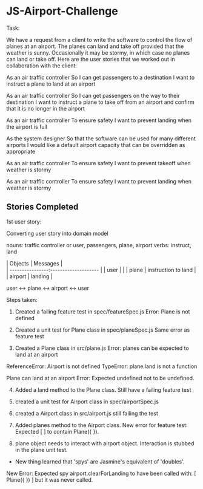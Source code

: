 # JS-Airport-Challenge

Task:

We have a request from a client to write the software to control the flow of planes at an airport. The planes can land and take off provided that the weather is sunny. Occasionally it may be stormy, in which case no planes can land or take off. Here are the user stories that we worked out in collaboration with the client:

As an air traffic controller
So I can get passengers to a destination
I want to instruct a plane to land at an airport

As an air traffic controller
So I can get passengers on the way to their destination
I want to instruct a plane to take off from an airport and confirm that it is no longer in the airport

As an air traffic controller
To ensure safety
I want to prevent landing when the airport is full

As the system designer
So that the software can be used for many different airports
I would like a default airport capacity that can be overridden as appropriate

As an air traffic controller
To ensure safety
I want to prevent takeoff when weather is stormy

As an air traffic controller
To ensure safety
I want to prevent landing when weather is stormy


Stories Completed
------------------

1st user story:

Converting user story into domain model

nouns: traffic controller or user, passengers, plane, airport
verbs: instruct, land

| Objects         | Messages            |    
| ----------------:-------------------- |
| user            |                     |
| plane           | instruction to land |
| airport         | landing                |


user <-> plane <-> airport <-> user

Steps taken:
1) Created a failing feature test in spec/featureSpec.js
 Error: Plane is not defined

 2) Created a unit test for Plane class in spec/planeSpec.js
 Same error as feature test

 3) Created a Plane class in src/plane.js
 Error: planes can be expected to land at an airport

 ReferenceError: Airport is not defined
 TypeError: plane.land is not a function

 Plane can land at an airport
 Error: Expected undefined not to be undefined.

 4) Added a land method to the Plane class.
 Still have a failing feature test

 5) created a unit test for Airport class in spec/airportSpec.js

 6) created a Airport class in src/airport.js
 still failing the test

 7) Added planes method to the Airport class.
 New error for feature test: Expected [  ] to contain Plane({  }).

 8)  plane object needs to interact with airport object.
 Interaction is stubbed in the plane unit test.

 * New thing learned that 'spys' are Jasmine's equivalent of 'doubles'.  

 New Error: Expected spy airport.clearForLanding to have been called with:
  [ Plane({  }) ]
but it was never called.
